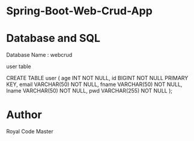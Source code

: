# Spring-Boot-Web-Crud-App

# Database and SQL
Database Name : webcrud



user table 

CREATE TABLE user (
    age INT NOT NULL,
    id BIGINT NOT NULL PRIMARY KEY,
    email VARCHAR(50) NOT NULL,
    fname VARCHAR(50) NOT NULL,
    lname VARCHAR(50) NOT NULL,
    pwd VARCHAR(255) NOT NULL
);


# Author

Royal Code Master
